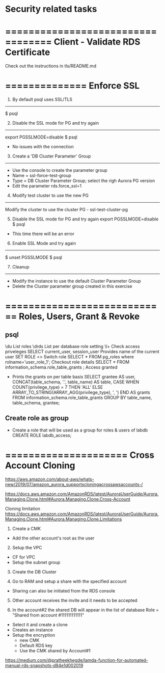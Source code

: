 # Security related tasks


==================================
Client - Validate RDS Certificate
==================================
Check out the instructions in tls/README.md

==============
Enforce SSL
==============

1. By default psql uses SSL/TLS
-------------------------------
$ psql

2. Disable the SSL mode for PG and try again
---------------------------------------------
export PGSSLMODE=disable
$ psql

* No issues with the connection

3. Create a 'DB Cluster Parameter' Group
----------------------------------------
* Use the console to create the parameter group
* Name = ssl-force-test-group
* Type = DB Cluster Parameter Group; select the righ Aurora PG version
* Edit the parameter rds.force_ssl=1

4. Modify test cluster to use the new PG
----------------------------------------
Modify the cluster to use the cluster PG - ssl-test-cluster-pg

5. Disable the SSL mode for PG and try again
export PGSSLMODE=disable
$ psql

* This time there will be an error

6. Enable SSL Mode and try again
---------------------------------
$ unset   PGSSLMODE
$ psql

7. Cleanup
----------
* Modify the instance to use the default Cluster Parameter Group
* Delete the Cluster parameter group created in this exercise

============================
Roles, Users, Grant & Revoke
============================

psql 
----
\du                                   List roles
\drds                                 List per database role setting
\l+                                   Check access priveleges
SELECT current_user, session_user     Provides name of the current user
SET ROLE <<some-existing-role>>       Switch role 
SELECT * FROM pg_roles where rolname='user_role_1';   Checkout role details 
SELECT * FROM information_schema.role_table_grants ;  Access granted

* Prints the grants on per table basis
SELECT grantee AS user, CONCAT(table_schema, '.', table_name) AS table, 
    CASE 
        WHEN COUNT(privilege_type) = 7 THEN 'ALL'
        ELSE ARRAY_TO_STRING(ARRAY_AGG(privilege_type), ', ')
    END AS grants
FROM information_schema.role_table_grants
GROUP BY table_name, table_schema, grantee;


Create role as group
--------------------
* Create a role that will be used as a group for roles & users of labdb 
CREATE ROLE labdb_access;



=====================
Cross Account Cloning
=====================
https://aws.amazon.com/about-aws/whats-new/2019/07/amazon_aurora_supportscloningacrossawsaccounts-/

https://docs.aws.amazon.com/AmazonRDS/latest/AuroraUserGuide/Aurora.Managing.Clone.html#Aurora.Managing.Clone.Cross-Account


Cloning limitation
https://docs.aws.amazon.com/AmazonRDS/latest/AuroraUserGuide/Aurora.Managing.Clone.html#Aurora.Managing.Clone.Limitations

1. Create a CMK
* Add the other account's root as the user

2. Setup the VPC
* CF for VPC
* Setup the subnet group

3. Create the DB Cluster

4. Go to RAM and setup a share with the specified account
* Sharing can also be initiated from the RDS console

5. Other account receives the invite and it needs to be accepted

6. In the account#2 the shared DB will appear in the list of database
Role = "Shared from account #111111111111"
* Select it and create a clone
* Creates an instance
* Setup the encryption 
    - new CMK
    - Default RDS key
    - Use the CMK shared by Account#1


https://medium.com/@pratheekhegde/lamda-function-for-automated-manual-rds-snapshots-d84e1d002019